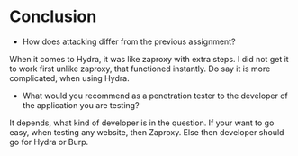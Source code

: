 # Conclusion

- How does attacking differ from the previous assignment?

When it comes to Hydra, it was like zaproxy with extra steps. I did not get it to work first unlike zaproxy, that functioned instantly. Do say it is more complicated, when using Hydra. 

- What would you recommend as a penetration tester to the developer of the application you are testing?

It depends, what kind of developer is in the question. If your want to go easy, when testing any website, then Zaproxy. Else then developer should go for Hydra or Burp.

